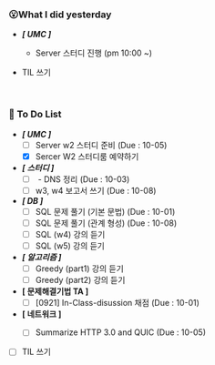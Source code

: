 ### 😮What I did yesterday


- ***[ UMC ]***
  - Server 스터디 진행 (pm 10:00 ~)

- TIL 쓰기

<br>

###  🤔 To Do List

- ***[ UMC ]***
  - [ ] Server w2 스터디 준비 (Due : 10-05)
  - [x] Sercer W2 스터디룸 예약하기

- ***[ 스터디 ]***
  - [ ] <nentwork> - DNS 정리 (Due : 10-03)
  - [ ] w3, w4 보고서 쓰기 (Due : 10-08)

- ***[ DB ]***
  - [ ] SQL 문제 풀기 (기본 문법) (Due : 10-01)
  - [ ] SQL 문제 풀기 (관계 형성) (Due : 10-08)
  - [ ] SQL (w4) 강의 듣기
  - [ ] SQL (w5) 강의 듣기

- ***[ 알고리즘 ]***
  - [ ] Greedy (part1) 강의 듣기
  - [ ] Greedy (part2) 강의 듣기

- **[ 문제해결기법 TA ]**
  - [ ] [0921] In-Class-disussion 채점 (Due : 10-01)

- **[ 네트워크 ]**
  - [ ] Summarize HTTP 3.0 and QUIC (Due : 10-05)

  
- [ ] TIL 쓰기
    
  <br>
